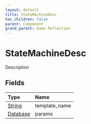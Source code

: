 ```yaml
---
layout: default
title: StateMachineDesc
has_children: false
parent: Component
grand_parent: Game Reflection
---
```

# StateMachineDesc
Description 

## Fields

| Type | Name |
|:----------|:--------------|
| [String](/riftbreaker-wiki/docs/game-reflection/components/string/) | template_name |
| [Database](/riftbreaker-wiki/docs/game-reflection/components/database/) | params |

